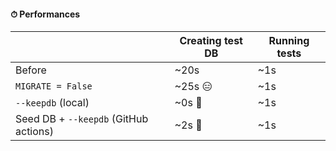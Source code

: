 #### ⏱ Performances

<small>

| | Creating test DB | Running tests |
|-|-|-|
| Before | ~20s | ~1s |
| `MIGRATE = False` | ~25s 😑 | ~1s |
| `--keepdb` (local) | ~0s 🥳 | ~1s |
| Seed DB + `--keepdb` (GitHub actions) | ~2s 🥳 | ~1s |

</small>


<aside class="notes">
</aside>
